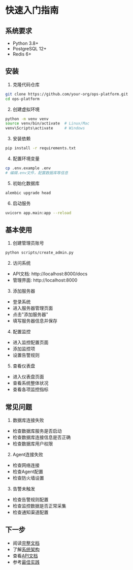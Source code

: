# 快速入门指南

## 系统要求

- Python 3.8+
- PostgreSQL 12+
- Redis 6+

## 安装

1. 克隆代码仓库
```bash
git clone https://github.com/your-org/ops-platform.git
cd ops-platform
```

2. 创建虚拟环境
```bash
python -m venv venv
source venv/bin/activate  # Linux/Mac
venv\Scripts\activate     # Windows
```

3. 安装依赖
```bash
pip install -r requirements.txt
```

4. 配置环境变量
```bash
cp .env.example .env
# 编辑.env文件，配置数据库等信息
```

5. 初始化数据库
```bash
alembic upgrade head
```

6. 启动服务
```bash
uvicorn app.main:app --reload
```

## 基本使用

1. 创建管理员账号
```bash
python scripts/create_admin.py
```

2. 访问系统
- API文档: http://localhost:8000/docs
- 管理界面: http://localhost:8000

3. 添加服务器
- 登录系统
- 进入服务器管理页面
- 点击"添加服务器"
- 填写服务器信息并保存

4. 配置监控
- 进入监控配置页面
- 添加监控项
- 设置告警规则

5. 查看仪表盘
- 进入仪表盘页面
- 查看系统整体状况
- 查看各项监控指标

## 常见问题

1. 数据库连接失败
- 检查数据库服务是否启动
- 检查数据库连接信息是否正确
- 检查数据库用户权限

2. Agent连接失败
- 检查网络连接
- 检查Agent配置
- 检查防火墙设置

3. 告警未触发
- 检查告警规则配置
- 检查监控数据是否正常采集
- 检查通知渠道配置

## 下一步

- 阅读[完整文档](../README.md)
- 了解[系统架构](../architecture.md)
- 查看[API文档](../api/README.md)
- 参考[最佳实践](../best-practices.md) 